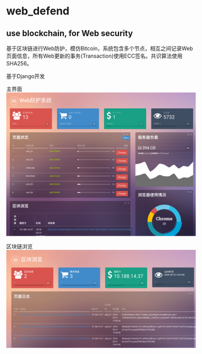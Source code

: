 # web_defend
## use blockchain, for Web security

基于区块链进行Web防护，模仿Bitcoin，系统包含多个节点，相互之间记录Web页面信息，所有Web更新的事务(Transaction)使用ECC签名。共识算法使用SHA256。


基于Django开发


主界面![主界面](fig/main.png)


区块链浏览![区块链浏览](fig/block.png)

